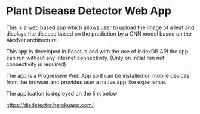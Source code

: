 # Plant Disease Detector Web App

This is a web based app which allows user to upload the image of a leaf 
and displays the disease based on the prediction by a CNN model based on the AlexNet architecture.

This app is developed in ReactJs and with the use of IndexDB API the app can run without any Internet connectivity.
(Only on initial run net connectivity is required)

The app is a Progressive Web App so it can be installed on mobile devices from the browser and provides user a native app like experience.

The application is deployed on the link below

https://disdetector.herokuapp.com/
